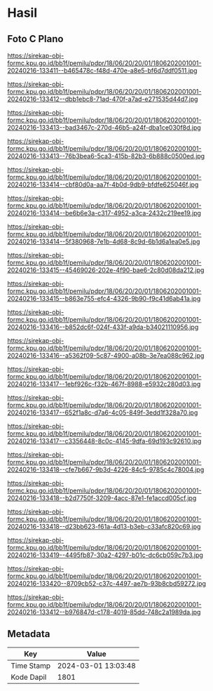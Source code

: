 # Hasil

## Foto C Plano

https://sirekap-obj-formc.kpu.go.id/bb1f/pemilu/pdpr/18/06/20/20/01/1806202001001-20240216-133411--b465478c-f48d-470e-a8e5-bf6d7ddf0511.jpg

https://sirekap-obj-formc.kpu.go.id/bb1f/pemilu/pdpr/18/06/20/20/01/1806202001001-20240216-133412--dbb1ebc8-71ad-470f-a7ad-e271535d44d7.jpg

https://sirekap-obj-formc.kpu.go.id/bb1f/pemilu/pdpr/18/06/20/20/01/1806202001001-20240216-133413--bad3467c-270d-46b5-a24f-dba1ce030f8d.jpg

https://sirekap-obj-formc.kpu.go.id/bb1f/pemilu/pdpr/18/06/20/20/01/1806202001001-20240216-133413--76b3bea6-5ca3-415b-82b3-6b888c0500ed.jpg

https://sirekap-obj-formc.kpu.go.id/bb1f/pemilu/pdpr/18/06/20/20/01/1806202001001-20240216-133414--cbf80d0a-aa7f-4b0d-9db9-bfdfe625046f.jpg

https://sirekap-obj-formc.kpu.go.id/bb1f/pemilu/pdpr/18/06/20/20/01/1806202001001-20240216-133414--be6b6e3a-c317-4952-a3ca-2432c219ee19.jpg

https://sirekap-obj-formc.kpu.go.id/bb1f/pemilu/pdpr/18/06/20/20/01/1806202001001-20240216-133414--5f380968-7e1b-4d68-8c9d-6b1d6a1ea0e5.jpg

https://sirekap-obj-formc.kpu.go.id/bb1f/pemilu/pdpr/18/06/20/20/01/1806202001001-20240216-133415--45469026-202e-4f90-bae6-2c80d08da212.jpg

https://sirekap-obj-formc.kpu.go.id/bb1f/pemilu/pdpr/18/06/20/20/01/1806202001001-20240216-133415--b863e755-efc4-4326-9b90-f9c41d6ab41a.jpg

https://sirekap-obj-formc.kpu.go.id/bb1f/pemilu/pdpr/18/06/20/20/01/1806202001001-20240216-133416--b852dc6f-024f-433f-a9da-b34021110956.jpg

https://sirekap-obj-formc.kpu.go.id/bb1f/pemilu/pdpr/18/06/20/20/01/1806202001001-20240216-133416--a5362f09-5c87-4900-a08b-3e7ea088c962.jpg

https://sirekap-obj-formc.kpu.go.id/bb1f/pemilu/pdpr/18/06/20/20/01/1806202001001-20240216-133417--1ebf926c-f32b-467f-8988-e5932c280d03.jpg

https://sirekap-obj-formc.kpu.go.id/bb1f/pemilu/pdpr/18/06/20/20/01/1806202001001-20240216-133417--652f1a8c-d7a6-4c05-849f-3edd1f328a70.jpg

https://sirekap-obj-formc.kpu.go.id/bb1f/pemilu/pdpr/18/06/20/20/01/1806202001001-20240216-133417--c3356448-8c0c-4145-9dfa-69d193c92610.jpg

https://sirekap-obj-formc.kpu.go.id/bb1f/pemilu/pdpr/18/06/20/20/01/1806202001001-20240216-133418--cfe7b667-9b3d-4226-84c5-9785c4c78004.jpg

https://sirekap-obj-formc.kpu.go.id/bb1f/pemilu/pdpr/18/06/20/20/01/1806202001001-20240216-133418--b2d7750f-3209-4acc-87e1-fe1accd005cf.jpg

https://sirekap-obj-formc.kpu.go.id/bb1f/pemilu/pdpr/18/06/20/20/01/1806202001001-20240216-133418--d23bb623-f61a-4d13-b3eb-c33afc820c69.jpg

https://sirekap-obj-formc.kpu.go.id/bb1f/pemilu/pdpr/18/06/20/20/01/1806202001001-20240216-133419--4495fb87-30a2-4297-b01c-dc6cb059c7b3.jpg

https://sirekap-obj-formc.kpu.go.id/bb1f/pemilu/pdpr/18/06/20/20/01/1806202001001-20240216-133420--8709cb52-c37c-4497-ae7b-93b8cbd59272.jpg

https://sirekap-obj-formc.kpu.go.id/bb1f/pemilu/pdpr/18/06/20/20/01/1806202001001-20240216-133412--b976847d-c178-4019-85dd-748c2a1989da.jpg


## Metadata

| Key        | Value               |
| ---------- | ------------------- |
| Time Stamp | 2024-03-01 13:03:48 |
| Kode Dapil | 1801                |



